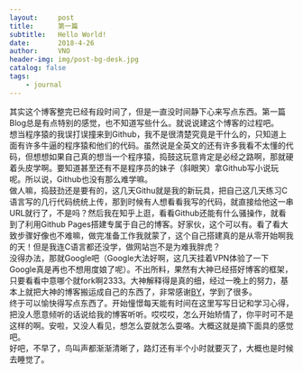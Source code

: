 ```yaml
---
layout:     post
title:      第一篇
subtitle:   Hello World!
date:       2018-4-26
author:     VNO
header-img: img/post-bg-desk.jpg
catalog: false
tags:
    - journal
---
```

其实这个博客整完已经有段时间了，但是一直没时间静下心来写点东西。第一篇Blog总是有点特别的感觉，也不知道写些什么。就说说建这个博客的过程吧。  
想当程序猿的我误打误撞来到Github，我不是很清楚究竟是干什么的，只知道上面有许多牛逼的程序猿和他们的代码。虽然说是全英文的还有许多我看不太懂的代码，但想想如果自己真的想当一个程序猿，捣鼓这玩意肯定是必经之路啊，那就硬着头皮学啊。要知道甚至还有不是程序员的妹子（斜眼笑）拿Github写小说玩呢。所以说，Github也没有那么难学嘛。  
做人嘛，捣鼓劲还是要有的，这几天Githu就是我的新玩具，把自己这几天练习C语言写的几行代码统统上传，那到时候有人想看看我写的代码，就直接给他这一串URL就行了，不是吗？然后我在知乎上逛，看看Github还能有什么骚操作，就看到了利用Github Pages搭建专属于自己的博客。好家伙，这个可以有。看了看大致步骤好像也不难嘛，做完准备工作我就蒙了，这个自己搭建真的是从零开始啊我的天！但是我连C语言都还没学，做网站岂不是为难我胖虎？  
没得办法，那就Google吧（Google大法好啊，这几天挂着VPN体验了一下Google真是再也不想用度娘了呢）。不出所料，果然有大神已经搭好博客的框架，只要看看中意哪个就fork啊2333。大神解释得是真的细，经过一晚上的努力，基本上就把大神的博客搬运成自己的东西了，非常感谢[BY](http://qiubaiying.top)，学到了很多。  
终于可以愉快得写点东西了。开始憧憬每天能有时间在这里写写日记和学习心得，把没人愿意倾听的话说给我的博客听听。哎哎哎，怎么开始矫情了，你平时可不是这样的啊。安啦，又没人看见，想怎么耍就怎么耍咯。大概这就是摘下面具的感觉吧。  
好吧，不早了，鸟叫声都渐渐清晰了，路灯还有半个小时就要灭了，大概也是时候去睡觉了。